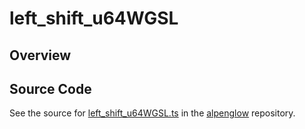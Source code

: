 # left_shift_u64WGSL

## Overview





## Source Code

See the source for [left_shift_u64WGSL.ts](https://github.com/phetsims/alpenglow/blob/main/js/webgpu/wgsl/math/left_shift_u64WGSL.ts) in the [alpenglow](https://github.com/phetsims/alpenglow) repository.

